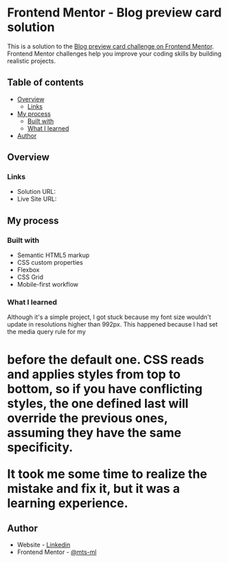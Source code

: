 # Frontend Mentor - Blog preview card solution

This is a solution to the [Blog preview card challenge on Frontend Mentor](https://www.frontendmentor.io/challenges/blog-preview-card-ckPaj01IcS). Frontend Mentor challenges help you improve your coding skills by building realistic projects. 

## Table of contents

- [Overview](#overview)
  - [Links](#links)
- [My process](#my-process)
  - [Built with](#built-with)
  - [What I learned](#what-i-learned)
- [Author](#author)


## Overview


### Links

- Solution URL: [](https://github.com/mts-ml/development/tree/main/blog-preview-card-main)
- Live Site URL: [](https://mts-ml.github.io/development/blog-preview-card-main/index.html)


## My process

### Built with

- Semantic HTML5 markup
- CSS custom properties
- Flexbox
- CSS Grid
- Mobile-first workflow


### What I learned

Although it's a simple project, I got stuck because my font size wouldn't update in resolutions higher than 992px. This happened because I had set the media query rule for my <h1> before the default one. CSS reads and applies styles from top to bottom, so if you have conflicting styles, the one defined last will override the previous ones, assuming they have the same specificity.

It took me some time to realize the mistake and fix it, but it was a learning experience.


## Author

- Website - [Linkedin](https://www.linkedin.com/in/mateus-lima-036790184/)
- Frontend Mentor - [@mts-ml](https://www.frontendmentor.io/profile/mts-ml)

